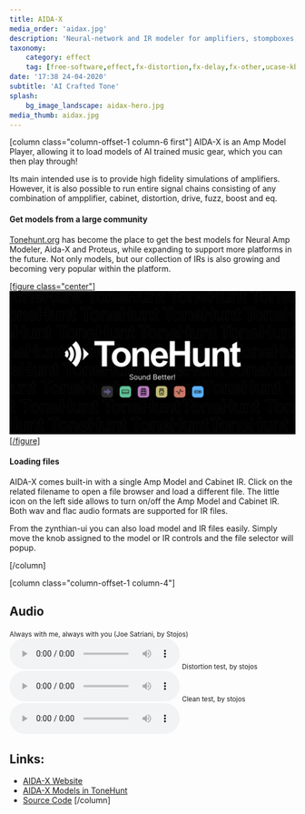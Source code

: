 ```yaml
---
title: AIDA-X
media_order: 'aidax.jpg'
description: 'Neural-network and IR modeler for amplifiers, stompboxes, cabinets and other gear.'
taxonomy:
    category: effect
    tag: [free-software,effect,fx-distortion,fx-delay,fx-other,ucase-kb,ucase-pr,ucase-fx]
date: '17:38 24-04-2020'
subtitle: 'AI Crafted Tone'
splash:
    bg_image_landscape: aidax-hero.jpg
media_thumb: aidax.jpg
---
```

[column class="column-offset-1 column-6 first"]
AIDA-X is an Amp Model Player, allowing it to load models of AI trained music gear, which you can then play through!

Its main intended use is to provide high fidelity simulations of amplifiers. However, it is also possible to run entire signal chains consisting of any combination of ampplifier, cabinet, distortion, drive, fuzz, boost and eq.

#### Get models from a large community

[Tonehunt.org](https://tonehunt.org/models?tags%5B0%5D=aida-x) has become the place to get the best models for Neural Amp Modeler, Aida-X and Proteus, while expanding to support more platforms in the future. Not only models, but our collection of IRs is also growing and becoming very popular within the platform. 

[[figure class="center"]![Tonehunt.org](tonehunt.png)[/figure]](https://tonehunt.org/models?tags%5B0%5D=aida-x)

#### Loading files
AIDA-X comes built-in with a single Amp Model and Cabinet IR. Click on the related filename to open a file browser and load a different file.
The little icon on the left side allows to turn on/off the Amp Model and Cabinet IR. Both wav and flac audio formats are supported for IR files.

From the zynthian-ui you can also load model and IR files easily. Simply move the knob assigned to the model or IR controls and the file selector will popup.

[/column]

[column class="column-offset-1 column-4"]
## Audio
<small>Always with me, always with you (Joe Satriani, by Stojos)</small>
![Always with me, always with you (Joe Satriani, played by Stojos)](always-with-me-always-with-you.wav)
<small>Distortion test, by stojos</small>
![Distortion test, by stojos](2024-06-17_13_40_18_last_state.001.wav)
<small>Clean test, by stojos</small>
![Clean test, by stojos](clean-test.wav)
<br>

## Links:
+ [AIDA-X Website](https://aida-x.cc/)
+ [AIDA-X Models in ToneHunt](https://tonehunt.org/models?tags%5B0%5D=aida-x)
+ [Source Code](https://github.com/AidaDSP/AIDA-X)
[/column]

